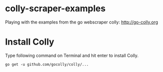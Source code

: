 # colly-scraper-examples
Playing with the examples from the go webscraper colly: http://go-colly.org

# Install Colly
Type following command on Terminal and hit enter to install Colly.
```
go get -u github.com/gocolly/colly/...
```

